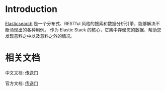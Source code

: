 # Introduction

[Elasticsearch](https://www.elastic.co/cn/elasticsearch/) 是一个分布式、RESTful 风格的搜索和数据分析引擎，能够解决不断涌现出的各种用例。 作为 Elastic Stack 的核心，它集中存储您的数据，帮助您发现意料之中以及意料之外的情况。

# 相关文档

中文文档:
[传送门](https://learnku.com/docs/elasticsearch73/7.3)

官方文档: 
[传送门](https://www.elastic.co/guide/en/elasticsearch/reference/6.0/_installation.html)

